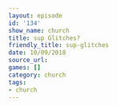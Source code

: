 ```yaml
---
layout: episode
id: '134'
show_name: church
title: sup Glitches?
friendly_title: sup-glitches
date: 10/09/2018
source_url: 
games: []
category: church
tags:
- church
---
```

